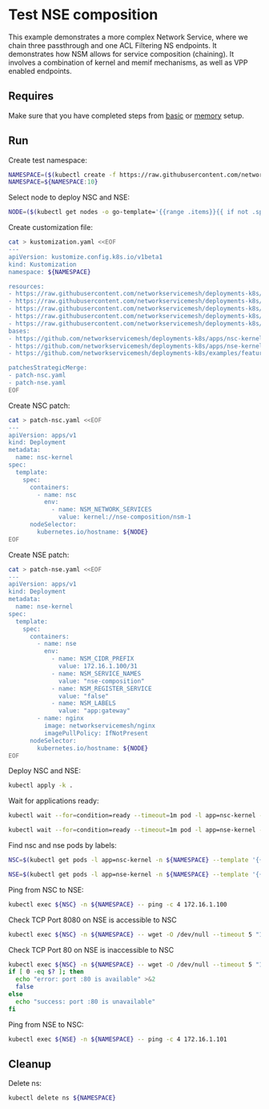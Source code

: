 # Test NSE composition

This example demonstrates a more complex Network Service, where we chain three passthrough and one ACL Filtering NS endpoints.
It demonstrates how NSM allows for service composition (chaining).
It involves a combination of kernel and memif mechanisms, as well as VPP enabled endpoints.

## Requires

Make sure that you have completed steps from [basic](../../basic) or [memory](../../memory) setup.

## Run

Create test namespace:
```bash
NAMESPACE=($(kubectl create -f https://raw.githubusercontent.com/networkservicemesh/deployments-k8s/002c7e48dd4dfd1663f41ffd1a8f858eec284241/examples/features/namespace.yaml)[0])
NAMESPACE=${NAMESPACE:10}
```

Select node to deploy NSC and NSE:
```bash
NODE=($(kubectl get nodes -o go-template='{{range .items}}{{ if not .spec.taints  }}{{index .metadata.labels "kubernetes.io/hostname"}} {{end}}{{end}}')[0])
```

Create customization file:
```bash
cat > kustomization.yaml <<EOF
---
apiVersion: kustomize.config.k8s.io/v1beta1
kind: Kustomization
namespace: ${NAMESPACE}

resources:
- https://raw.githubusercontent.com/networkservicemesh/deployments-k8s/002c7e48dd4dfd1663f41ffd1a8f858eec284241/examples/features/nse-composition/config-file.yaml
- https://raw.githubusercontent.com/networkservicemesh/deployments-k8s/002c7e48dd4dfd1663f41ffd1a8f858eec284241/examples/features/nse-composition/passthrough-1.yaml
- https://raw.githubusercontent.com/networkservicemesh/deployments-k8s/002c7e48dd4dfd1663f41ffd1a8f858eec284241/examples/features/nse-composition/passthrough-2.yaml
- https://raw.githubusercontent.com/networkservicemesh/deployments-k8s/002c7e48dd4dfd1663f41ffd1a8f858eec284241/examples/features/nse-composition/passthrough-3.yaml
- https://raw.githubusercontent.com/networkservicemesh/deployments-k8s/002c7e48dd4dfd1663f41ffd1a8f858eec284241/examples/features/nse-composition/nse-composition-ns.yaml
bases:
- https://github.com/networkservicemesh/deployments-k8s/apps/nsc-kernel?ref=002c7e48dd4dfd1663f41ffd1a8f858eec284241
- https://github.com/networkservicemesh/deployments-k8s/apps/nse-kernel?ref=002c7e48dd4dfd1663f41ffd1a8f858eec284241
- https://github.com/networkservicemesh/deployments-k8s/examples/features/nse-composition/nse-firewall?ref=002c7e48dd4dfd1663f41ffd1a8f858eec284241

patchesStrategicMerge:
- patch-nsc.yaml
- patch-nse.yaml
EOF
```

Create NSC patch:
```bash
cat > patch-nsc.yaml <<EOF
---
apiVersion: apps/v1
kind: Deployment
metadata:
  name: nsc-kernel
spec:
  template:
    spec:
      containers:
        - name: nsc
          env:
            - name: NSM_NETWORK_SERVICES
              value: kernel://nse-composition/nsm-1
      nodeSelector:
        kubernetes.io/hostname: ${NODE}
EOF
```

Create NSE patch:
```bash
cat > patch-nse.yaml <<EOF
---
apiVersion: apps/v1
kind: Deployment
metadata:
  name: nse-kernel
spec:
  template:
    spec:
      containers:
        - name: nse
          env:
            - name: NSM_CIDR_PREFIX
              value: 172.16.1.100/31
            - name: NSM_SERVICE_NAMES
              value: "nse-composition"
            - name: NSM_REGISTER_SERVICE
              value: "false"
            - name: NSM_LABELS
              value: "app:gateway"
        - name: nginx
          image: networkservicemesh/nginx
          imagePullPolicy: IfNotPresent
      nodeSelector:
        kubernetes.io/hostname: ${NODE}
EOF
```

Deploy NSC and NSE:
```bash
kubectl apply -k .
```

Wait for applications ready:
```bash
kubectl wait --for=condition=ready --timeout=1m pod -l app=nsc-kernel -n ${NAMESPACE}
```
```bash
kubectl wait --for=condition=ready --timeout=1m pod -l app=nse-kernel -n ${NAMESPACE}
```

Find nsc and nse pods by labels:
```bash
NSC=$(kubectl get pods -l app=nsc-kernel -n ${NAMESPACE} --template '{{range .items}}{{.metadata.name}}{{"\n"}}{{end}}')
```
```bash
NSE=$(kubectl get pods -l app=nse-kernel -n ${NAMESPACE} --template '{{range .items}}{{.metadata.name}}{{"\n"}}{{end}}')
```

Ping from NSC to NSE:
```bash
kubectl exec ${NSC} -n ${NAMESPACE} -- ping -c 4 172.16.1.100
```

Check TCP Port 8080 on NSE is accessible to NSC
```bash
kubectl exec ${NSC} -n ${NAMESPACE} -- wget -O /dev/null --timeout 5 "172.16.1.100:8080"
```

Check TCP Port 80 on NSE is inaccessible to NSC
```bash
kubectl exec ${NSC} -n ${NAMESPACE} -- wget -O /dev/null --timeout 5 "172.16.1.100:80"
if [ 0 -eq $? ]; then
  echo "error: port :80 is available" >&2
  false
else
  echo "success: port :80 is unavailable"
fi
```

Ping from NSE to NSC:
```bash
kubectl exec ${NSE} -n ${NAMESPACE} -- ping -c 4 172.16.1.101
```

## Cleanup

Delete ns:
```bash
kubectl delete ns ${NAMESPACE}
```
